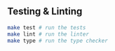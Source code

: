 ## Testing & Linting

```sh
make test # run the tests
make lint # run the linter
make type # run the type checker
```

